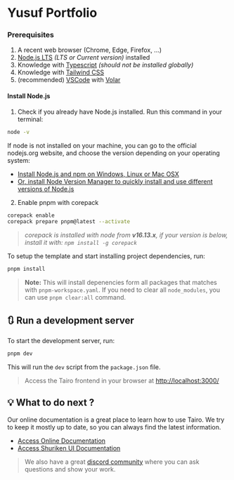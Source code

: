 # Yusuf Portfolio

### Prerequisites

1. A recent web browser (Chrome, Edge, Firefox, ...)
2. [Node.js LTS](https://nodejs.org/en/) _(LTS or Current version)_ installed
3. Knowledge with [Typescript](https://github.com/microsoft/typescript) _(should not be installed globally)_
4. Knowledge with [Tailwind CSS](https://tailwindcss.com/)
5. (recommended) [VSCode](https://code.visualstudio.com/) with [Volar](https://marketplace.visualstudio.com/items?itemName=vue.volar)

#### Install Node.js

1. Check if you already have Node.js installed. Run this command in your terminal:

```bash
node -v
```

If node is not installed on your machine, you can go to the official nodejs.org website, and choose the version depending on your operating system:

- <a href="https://nodejs.org/en/download/" target="_blank">Install Node.js and npm on Windows, Linux or Mac OSX</a>
- <a href="https://github.com/nvm-sh/nvm" target="_blank">Or, install Node Version Manager to quickly install and use different versions of Node.js</a>

2. Enable pnpm with corepack

```bash
corepack enable
corepack prepare pnpm@latest --activate
```

> _corepack is installed with node from **v16.13.x**, if your version is below, install it with: `npm install -g corepack`_

To setup the template and start installing project dependencies, run:

```bash
pnpm install
```

> **Note:** This will install depenencies form all packages that matches with `pnpm-workspace.yaml`. If you need to clear all `node_modules`, you can use `pnpm clear:all` command.

## 🔃 Run a development server

To start the development server, run:

```bash
pnpm dev
```

This will run the `dev` script from the `package.json` file.

> Access the Tairo frontend in your browser at [http://localhost:3000/](http://localhost:3000/)

## 💡 What to do next ?

Our online documentation is a great place to learn how to use Tairo.
We try to keep it mostly up to date, so you can always find the latest information.

- [Access Online Documentation](https://tairo.cssninja.io/documentation)
- [Access Shuriken UI Documentation](https://shurikenui.com)

> We also have a great [discord community](https://go.cssninja.io/discord) where you can ask questions and show your work.
